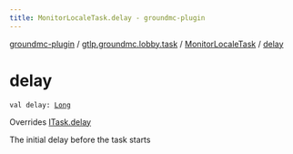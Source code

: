 ```yaml
---
title: MonitorLocaleTask.delay - groundmc-plugin
---
```


[groundmc-plugin](../../index.html) / [gtlp.groundmc.lobby.task](../index.html) / [MonitorLocaleTask](index.html) / [delay](.)

# delay

`val delay: `[`Long`](https://kotlinlang.org/api/latest/jvm/stdlib/kotlin/-long/index.html)

Overrides [ITask.delay](../-i-task/delay.html)

The initial delay before the task starts

